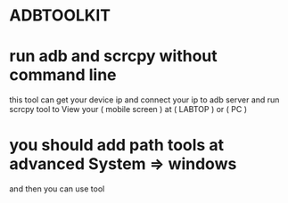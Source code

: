 # ADBTOOLKIT
# run adb and scrcpy without command line
this tool can get your device ip and connect your ip to adb server and run scrcpy tool to View your ( mobile screen ) at ( LABTOP ) or ( PC )
# you should add path tools at advanced System  => windows 
 and then you can use tool 


